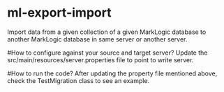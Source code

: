 # ml-export-import
Import data from a given collection of a given MarkLogic database to another MarkLogic database in same server or another server.

#How to configure against your source and target server?
Update the src/main/resources/server.properties file to point to write server. 

#How to run the code?
After updating the property file mentioned above, check the TestMigration class to see an example.

